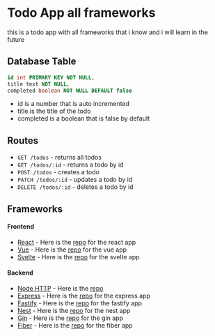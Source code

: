# Todo App all frameworks

this is a todo app with all frameworks that i know and i will learn in the future

## Database Table

```sql
id int PRIMARY KEY NOT NULL,
title text NOT NULL,
completed boolean NOT NULL DEFAULT false
```

- id is a number that is auto incremented
- title is the title of the todo
- completed is a boolean that is false by default

## Routes

- `GET /todos` - returns all todos
- `GET /todos/:id` - returns a todo by id
- `POST /todos` - creates a todo
- `PATCH /todos/:id` - updates a todo by id
- `DELETE /todos/:id` - deletes a todo by id

## Frameworks

#### Frontend

- [React](https://react.dev/) - Here is the [repo](https://github.com/NOTMEAN11/todo-all-framework/tree/master/frontend/react-todo) for the react app
  <!-- - [Next](https://nextjs.org/)
  - Here is the [repo]() for the pages route
  - Here is the [repo]() for the app route -->
- [Vue](https://vuejs.org/) - Here is the [repo](https://github.com/NOTMEAN11/todo-all-framework/tree/master/frontend/vue-todo) for the vue app
  <!-- - [Nuxt](https://nuxtjs.org/) - Here is the [repo]() for the nuxt app -->
- [Svelte](https://svelte.dev/) - Here is the [repo](https://github.com/NOTMEAN11/todo-all-framework/tree/master/frontend/svelte-todo) for the svelte app
  <!-- - [SvelteKit](https://kit.svelte.dev/) - Here is the [repo]() for the sveltekit app -->

#### Backend

- [Node HTTP](https://nodejs.org/) - Here is the [repo](https://github.com/NOTMEAN11/todo-all-framework/tree/master/backend/node-http-todo)
- [Express](https://expressjs.com/) - Here is the [repo](https://github.com/NOTMEAN11/todo-all-framework/tree/master/backend/express-todo) for the express app
- [Fastify](https://www.fastify.io/) - Here is the [repo](https://github.com/NOTMEAN11/todo-all-framework/tree/master/backend/fastify-todo) for the fastify app
- [Nest](https://nestjs.com/) - Here is the [repo](https://github.com/NOTMEAN11/todo-all-framework/tree/master/backend/nest-todo) for the nest app
- [Gin](https://gin-gonic.com/) - Here is the [repo](https://github.com/NOTMEAN11/todo-all-framework/tree/master/backend/gin-todo) for the gin app
- [Fiber](https://gofiber.io/) - Here is the [repo](https://github.com/NOTMEAN11/todo-all-framework/tree/master/backend/fiber-todo) for the fiber app
<!-- - [Echo](https://echo.labstack.com/) - Here is the [repo]() for the echo app
- [Axum](https://docs.rs/axum/latest/axum/) - Here is the [repo]() for the axum app -->

<!-- #### Fullstack
- [Next](https://nextjs.org/)
  - Here is the [repo]() for the pages route
  - Here is the [repo]() for the app route
- [Nuxt](https://nuxtjs.org/) - Here is the [repo]() for the nuxt app
- [SvelteKit](https://kit.svelte.dev/) - Here is the [repo]() for the sveltekit app
- [Django](https://www.djangoproject.com/) - Here is the [repo]() for the django app -->
